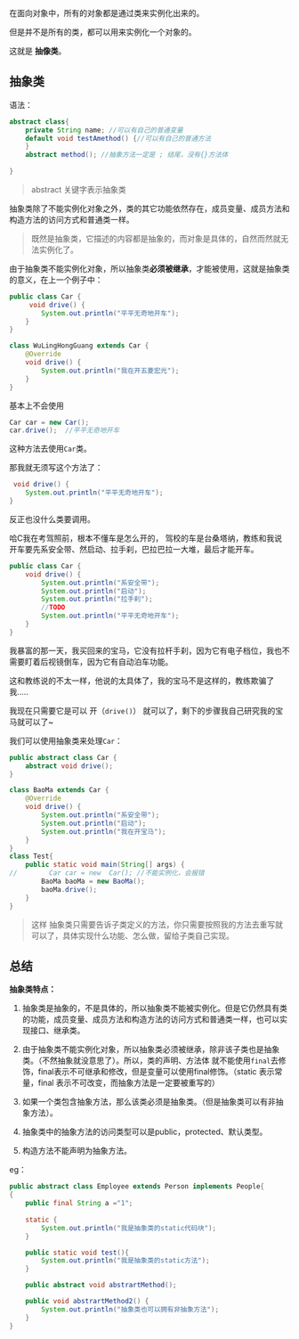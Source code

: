 在面向对象中，所有的对象都是通过类来实例化出来的。

但是并不是所有的类，都可以用来实例化一个对象的。

这就是 **抽像类**。



## 抽象类

语法：

```java
abstract class{
    private String name; //可以有自己的普通变量
    default void testAmethod() {//可以有自己的普通方法
    }
	abstract method(); //抽象方法一定是 ; 结尾，没有{}方法体
    
}
```

>  abstract 关键字表示抽象类

抽象类除了不能实例化对象之外，类的其它功能依然存在，成员变量、成员方法和构造方法的访问方式和普通类一样。

> 既然是抽象类，它描述的内容都是抽象的，而对象是具体的，自然而然就无法实例化了。

由于抽象类不能实例化对象，所以抽象类**必须被继承**，才能被使用，这就是抽象类的意义，在上一个例子中：

```java
public class Car {
     void drive() {
        System.out.println("平平无奇地开车");
    }
}

class WuLingHongGuang extends Car {
    @Override
    void drive() {
        System.out.println("我在开五菱宏光");
    }
}
```

基本上不会使用 

```java
Car car = new Car();
car.drive();  //平平无奇地开车
```

这种方法去使用`Car`类。

那我就无须写这个方法了：

```java
 void drive() {
    System.out.println("平平无奇地开车");
}
```
反正也没什么类要调用。

哈C我在考驾照前，根本不懂车是怎么开的， 驾校的车是台桑塔纳，教练和我说开车要先系安全带、然启动、拉手刹，巴拉巴拉一大堆，最后才能开车。

```java
public class Car {
    void drive() {
        System.out.println("系安全带");
        System.out.println("启动");
        System.out.println("拉手刹");
        //TODO
        System.out.println("平平无奇地开车");
    }
}
```



我暴富的那一天，我买回来的宝马，它没有拉杆手刹，因为它有电子档位，我也不需要盯着后视镜倒车，因为它有自动泊车功能。

这和教练说的不太一样，他说的太具体了，我的宝马不是这样的，教练欺骗了我.....

我现在只需要它是可以 开（`drive()`） 就可以了，剩下的步骤我自己研究我的宝马就可以了~



我们可以使用抽象类来处理`Car`：

```java
public abstract class Car {
    abstract void drive();
}

class BaoMa extends Car {
    @Override
    void drive() {
        System.out.println("系安全带");
        System.out.println("启动");
        System.out.println("我在开宝马");
    }
}
class Test{
    public static void main(String[] args) {
//        Car car = new  Car(); //不能实例化，会报错
        BaoMa baoMa = new BaoMa();
        baoMa.drive();
    }
}
```

> 这样 抽象类只需要告诉子类定义的方法，你只需要按照我的方法去重写就可以了，具体实现什么功能、怎么做，留给子类自己实现。



## 总结

**抽象类特点：**

1. 抽象类是抽象的，不是具体的，所以抽象类不能被实例化。但是它仍然具有类的功能，成员变量、成员方法和构造方法的访问方式和普通类一样，也可以实现接口、继承类。

2. 由于抽象类不能实例化对象，所以抽象类必须被继承，除非该子类也是抽象类。（不然抽象就没意思了）。所以，类的声明、方法体  就不能使用`final`去修饰，final表示不可继承和修改，但是变量可以使用final修饰。（static 表示常量，final 表示不可改变，而抽象方法是一定要被重写的）

3. 如果一个类包含抽象方法，那么该类必须是抽象类。（但是抽象类可以有非抽象方法）。

4. 抽象类中的抽象方法的访问类型可以是public，protected、默认类型。

5. 构造方法不能声明为抽象方法。



eg：

```java
public abstract class Employee extends Person implements People{
{
	public final String a ="1";
    
    static {
        System.out.println("我是抽象类的static代码块");
    }

    public static void test(){
        System.out.println("我是抽象类的static方法");
    }

    public abstract void abstrartMethod();

    public void abstrartMethod2() {
        System.out.println("抽象类也可以拥有非抽象方法");
    }
}
```

